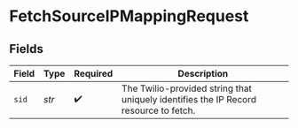 # FetchSourceIPMappingRequest


## Fields

| Field                                                                                | Type                                                                                 | Required                                                                             | Description                                                                          |
| ------------------------------------------------------------------------------------ | ------------------------------------------------------------------------------------ | ------------------------------------------------------------------------------------ | ------------------------------------------------------------------------------------ |
| `sid`                                                                                | *str*                                                                                | :heavy_check_mark:                                                                   | The Twilio-provided string that uniquely identifies the IP Record resource to fetch. |